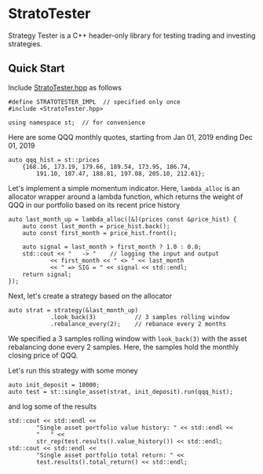 # StratoTester

Strategy Tester is a C++ header-only library for testing trading and investing strategies.

## Quick Start
Include [StratoTester.hpp](https://github.com/yarro-s/StratoTester/tree/master/release/latest) as follows

```
#define STRATOTESTER_IMPL  // specified only once 
#include <StratoTester.hpp>

using namespace st;  // for convenience 
```

Here are some QQQ monthly quotes, starting from Jan 01, 2019 ending Dec 01, 2019

```
auto qqq_hist = st::prices
    {168.16, 173.19, 179.66, 189.54, 173.95, 186.74,
        191.10, 187.47, 188.81, 197.08, 205.10, 212.61};
```

Let's implement a simple momentum indicator. Here, ```lambda_alloc``` is an allocator wrapper around a lambda function, which returns the weight of QQQ in our portfolio based on its recent price history 

```
auto last_month_up = lambda_alloc([&](prices const &price_hist) {
    auto const last_month = price_hist.back();
    auto const first_month = price_hist.front();

    auto signal = last_month > first_month ? 1.0 : 0.0;
    std::cout << "   -> "    // logging the input and output
            << first_month << " <> " << last_month
            << " => SIG = " << signal << std::endl;
    return signal;
});
```

Next, let's create a strategy based on the allocator

```
auto strat = strategy(&last_month_up)
            .look_back(3)           // 3 samples rolling window
            .rebalance_every(2);    // rebanace every 2 months
```

We specified a 3 samples rolling window with ```look_back(3)``` with the asset rebalancing done every 2 samples. Here, the samples hold the monthly closing price of QQQ.

Let's run this strategy with some money

```
auto init_deposit = 10000;
auto test = st::single_asset(strat, init_deposit).run(qqq_hist);
```

and log some of the results

```
std::cout << std::endl <<
        "Single asset portfolio value history: " << std::endl <<
        "   " <<
        str_rep(test.results().value_history()) << std::endl;
std::cout << std::endl <<
        "Single asset portfolio total return: " <<
        test.results().total_return() << std::endl;
```



